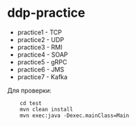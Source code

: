# ddp-practice
* practice1 - TCP
* practice2 - UDP
* practice3 - RMI
* practice4 - SOAP
* practice5 - gRPC
* practice6 - JMS
* practice7 - Kafka

Для проверки:
```
    cd test
    mvn clean install
    mvn exec:java -Dexec.mainClass=Main
```
